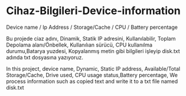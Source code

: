 # Cihaz-Bilgileri-Device-information
Device name / Ip Address / Storage/Cache / CPU / Battery percentage

Bu projede ciaz adını, Dinamik, Statik IP adresini, Kullanılabilir, Toplam
Depolama alanı/Önbellek, Kullanılıan sürücü, CPU kullanılma durumu,Batarya yuzdesi,
Kopyalanmış metin gibi bilgileri işleyip disk.txt adında txt dosyasına yazıyoruz.


In this project, device name, Dynamic, Static IP address, Available/Total
Storage/Cache, Drive used, CPU usage status,Battery percentage,
We process information such as copied text and write it to a txt file named disk.txt


